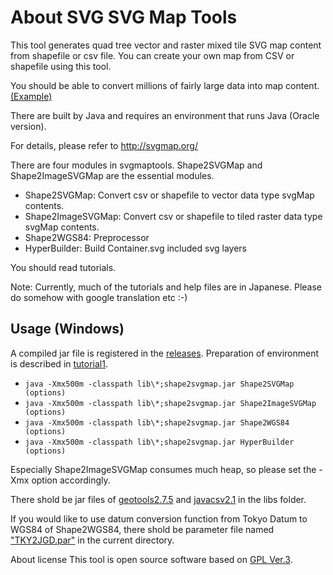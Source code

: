 # About SVG SVG Map Tools

This tool generates quad tree vector and raster mixed tile SVG map content from shapefile or csv file.
You can create your own map from CSV or shapefile using this tool.

You should be able to convert millions of fairly large data into map content. [(Example)](http://svgmap.org/devinfo/devkddi/lvl0.1/rev14/SVGMapper_r14.html#visibleLayer=worldcities&hiddenLayer=polygonAuthoringTester)

There are built by Java and requires an environment that runs Java (Oracle version).

For details, please refer to http://svgmap.org/


There are four modules in svgmaptools. Shape2SVGMap and Shape2ImageSVGMap are the essential modules.

* Shape2SVGMap: Convert csv or shapefile to vector data type svgMap contents.
* Shape2ImageSVGMap: Convert csv or shapefile to tiled raster data type svgMap contents.
* Shape2WGS84:  Preprocessor
* HyperBuilder: Build Container.svg included svg layers

You should read tutorials.

Note: Currently, much of the tutorials and help files are in Japanese. Please do somehow with google translation etc :-)

## Usage (Windows)

A compiled jar file is registered in the [releases](https://github.com/svgmap/svgMapTools/releases). Preparation of environment is described in [tutorial1](tutorials).

* `java -Xmx500m -classpath lib\*;shape2svgmap.jar Shape2SVGMap (options)`
* `java -Xmx500m -classpath lib\*;shape2svgmap.jar Shape2ImageSVGMap (options)`
* `java -Xmx500m -classpath lib\*;shape2svgmap.jar Shape2WGS84 (options)`
* `java -Xmx500m -classpath lib\*;shape2svgmap.jar HyperBuilder (options)`

Especially Shape2ImageSVGMap consumes much heap, so please set the -Xmx option accordingly.

There shold be jar files of [geotools2.7.5](https://sourceforge.net/projects/geotools/files/GeoTools%202.7%20Releases/2.7.5/) and [javacsv2.1](https://sourceforge.net/projects/javacsv/) in the libs folder.

If you would like to use datum conversion function from Tokyo Datum to WGS84 of Shape2WGS84,
there shold be parameter file named ["TKY2JGD.par"](http://www.gsi.go.jp/sokuchikijun/tky2jgd_download.html) in the current directory.

About license
This tool is open source software based on [GPL Ver.3](LICENSE).
